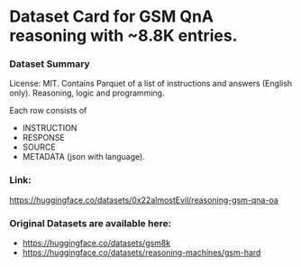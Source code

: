 # Dataset Card for GSM QnA reasoning with ~8.8K entries.

### Dataset Summary

License: MIT. Contains Parquet of a list of instructions and answers (English
only). Reasoning, logic and programming.

Each row consists of

- INSTRUCTION
- RESPONSE
- SOURCE
- METADATA (json with language).

### Link:

https://huggingface.co/datasets/0x22almostEvil/reasoning-gsm-qna-oa

### Original Datasets are available here:

- https://huggingface.co/datasets/gsm8k
- https://huggingface.co/datasets/reasoning-machines/gsm-hard
